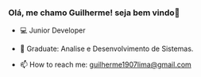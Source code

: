 ### Olá, me chamo Guilherme! seja bem vindo👋


- 💻 Junior Developer

- 🌱 Graduate: Analise e Desenvolvimento de Sistemas.
- 📫 How to reach me: guilherme1907lima@gmail.com

<!--
**GuiilhermeLsantos/GuiilhermeLsantos** is a ✨ _special_ ✨ repository because its `README.md` (this file) appears on your GitHub profile.
